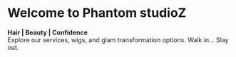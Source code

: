 # Welcome to Phantom studioZ
**Hair | Beauty | Confidence**  
Explore our services, wigs, and glam transformation options. Walk in... Slay out.
